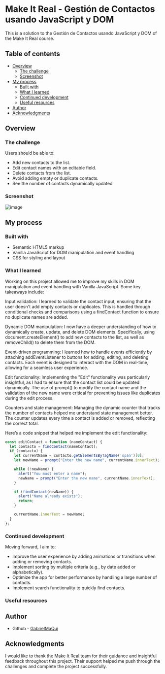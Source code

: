 # Make It Real - Gestión de Contactos usando JavaScript y DOM

This is a solution to the Gestión de Contactos usando JavaScript y DOM of the Make It Real course.

## Table of contents

- [Overview](#overview)
  - [The challenge](#the-challenge)
  - [Screenshot](#screenshot)
- [My process](#my-process)
  - [Built with](#built-with)
  - [What I learned](#what-i-learned)
  - [Continued development](#continued-development)
  - [Useful resources](#useful-resources)
- [Author](#author)
- [Acknowledgments](#acknowledgments)

## Overview

### The challenge

Users should be able to:

- Add new contacts to the list.
- Edit contact names with an editable field.
- Delete contacts from the list.
- Avoid adding empty or duplicate contacts.
- See the number of contacts dynamically updated

### Screenshot
![image](https://github.com/user-attachments/assets/46c996d0-aea1-4dbc-9397-e62d136fa9fc)

## My process

### Built with

- Semantic HTML5 markup
- Vanilla JavaScript for DOM manipulation and event handling
- CSS for styling and layout

### What I learned

Working on this project allowed me to improve my skills in DOM manipulation and event handling with Vanilla JavaScript. Some key takeaways include:

Input validation: I learned to validate the contact input, ensuring that the user doesn't add empty contacts or duplicates. This is handled through conditional checks and comparisons using a findContact function to ensure no duplicate names are added.

Dynamic DOM manipulation: I now have a deeper understanding of how to dynamically create, update, and delete DOM elements. Specifically, using document.createElement() to add new contacts to the list, as well as removeChild() to delete them from the DOM.

Event-driven programming: I learned how to handle events efficiently by attaching addEventListener to buttons for adding, editing, and deleting contacts. Each event is designed to interact with the DOM in real-time, allowing for a seamless user experience.

Edit functionality: Implementing the "Edit" functionality was particularly insightful, as I had to ensure that the contact list could be updated dynamically. The use of prompt() to modify the contact name and the validation of the new name were critical for preventing issues like duplicates during the edit process.

Counters and state management: Managing the dynamic counter that tracks the number of contacts helped me understand state management better. The counter updates every time a contact is added or removed, reflecting the correct total.

Here’s a code snippet that helped me implement the edit functionality:

```js
const editContact = function (nameContact) {
  let contacto = findContact(nameContact);
  if (contacto) {
    let currentName = contacto.getElementsByTagName('span')[0];
    let newName = prompt("Enter the new name", currentName.innerText);

    while (!newName) {
      alert("You must enter a name");
      newName = prompt("Enter the new name", currentName.innerText);
    }

    if (findContact(newName)) {
      alert("Name already exists");
      return;
    }

    currentName.innerText = newName;
  }
};
```
### Continued development

Moving forward, I aim to:

- Improve the user experience by adding animations or transitions when adding or removing contacts.
- Implement sorting by multiple criteria (e.g., by date added or alphabetically).
- Optimize the app for better performance by handling a large number of contacts.
- Implement search functionality to quickly find contacts.

### Useful resources


## Author

- Github - [GabrielMaQui](https://github.com/GabrielMaQui)

## Acknowledgments

I would like to thank the Make It Real team for their guidance and insightful feedback throughout this project. Their support helped me push through the challenges and complete the project successfully.
